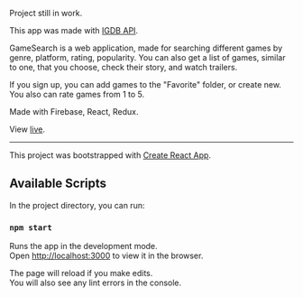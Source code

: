 Project still in work.

This app was made with [IGDB API](https://www.igdb.com/api).

GameSearch is a web application, made for searching different games by genre, platform, rating, popularity. You can also get a list of games, similar to one, that you choose, check their story, and watch trailers.

If you sign up, you can add games to the "Favorite" folder, or create new. You also can rate games from 1 to 5.

Made with Firebase, React, Redux.

View [live](https://game-search-31075.firebaseapp.com/).

-------------------

This project was bootstrapped with [Create React App](https://github.com/facebook/create-react-app).

## Available Scripts

In the project directory, you can run:

### `npm start`

Runs the app in the development mode.<br />
Open [http://localhost:3000](http://localhost:3000) to view it in the browser.

The page will reload if you make edits.<br />
You will also see any lint errors in the console.
